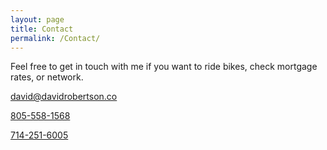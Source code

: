 ```yaml
---
layout: page
title: Contact
permalink: /Contact/
---
```

Feel free to get in touch with me if you want to ride bikes, check mortgage rates, or network.

[david@davidrobertson.co](mailto:david@davidrobertson.co)

<a href="tel:8055581568">805-558-1568</a>

<a href="tel:7142516005">714-251-6005</a>
